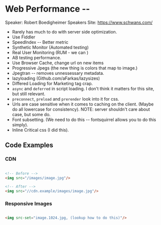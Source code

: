 # Web Performance -- 

Speaker: Robert Boedigheimer
Speakers Site: https://www.schwans.com/

* Rarely has much to do with server side optimization.
* Use Fiddler
* SpeedIndex -- Better metric
* Synthetic Monitor (Automated testing)
* Real User Monitoring (RUM - we can )
* AB testing performance. 
* Use Browser Cache, change url on new items
* Progressive Jpegs (the new thing is colors that map to image.)
* Jpegtran -- removes unnessessary metadata.
* lazyloading (Github.com/aFarkas/lazysizes)
* Differed Loading for Marketing tag crap.
* `async` and `deferred` in script loading. I don't think it matters for this site, but still relevant.
* `preconnect`, `preload` and `prerender` look into it for css.
* Urls are case sensitive when it comes to caching on the client. (Maybe do all lowercase for consistency). NOTE: server shouldn't care about case, but some do. 
* Font subsetting. (We need to do this -- fontsquirrel allows you to do this simply).
* Inline Critical css (I did this).


## Code Examples

### CDN

```html

<!-- Before -->
<img src="/images/image.jpg"/>

<!-- After -->
<img src="//cdn.example/images/image.jpg"/>

```

### Responsive Images

```html

<img src-set="image.1024.jpg, (lookup how to do this)"/>

```